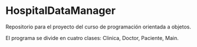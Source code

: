 # HospitalDataManager
Repositorio para el proyecto del curso de programación orientada a objetos. 

El programa se divide en cuatro clases: Clinica, Doctor, Paciente, Main. 

